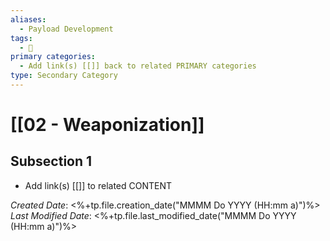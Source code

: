 ```yaml
---
aliases:
  - Payload Development
tags:
  - 🥈
primary categories:
  - Add link(s) [[]] back to related PRIMARY categories
type: Secondary Category
---
```

# [[02 - Weaponization]]

## Subsection 1
* Add link(s) [[]] to related CONTENT

*Created Date*: <%+tp.file.creation_date("MMMM Do YYYY (HH:mm a)")%>
*Last Modified Date*: <%+tp.file.last_modified_date("MMMM Do YYYY (HH:mm a)")%>
